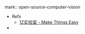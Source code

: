 mark:: open-source-computer-vision
- Refs
  - [1Z实验室 - Make Things Easy](http://1zlab.deepsenserobot.com/)
-